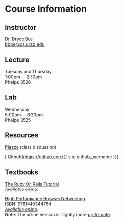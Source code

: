 # Course Information

## Instructor

[Dr. Bryce Boe](http://cs.ucsb.edu/~bboe)  
[bboe@cs.ucsb.edu](mailto:bboe@cs.ucsb.edu)

## Lecture
Tuesday and Thursday  
1:00pm -- 2:50pm  
Phelps 3526

## Lab
Wednesday  
5:00pm -- 6:30pm  
Phelps 3525

## Resources

[Piazza](https://piazza.com/ucsb/fall2016/cs291a) (class discussion)

[<i class="fa fa-github"></i> Github](https://github.com/{{ site.github_username }})

## Textbooks

[The Ruby On Rails Tutorial](https://www.railstutorial.org/)  
_[Available online](https://www.railstutorial.org/book)._

[High Performance Browser Networking](http://www.amazon.com/gp/product/1449344763/ref=as_li_tl?ie=UTF8&camp=1789&creative=390957&creativeASIN=1449344763&linkCode=as2&tag=f-4-20&linkId=ZD3ZDBNOTM6C4OWS)  
ISBN: 9781449344764  
_[Available online](http://chimera.labs.oreilly.com/books/1230000000545/index.html)._  
Note: The online version is slightly more [up-to-date](http://chimera.labs.oreilly.com/books/1230000000545/pr02.html#_may_23_2014).
